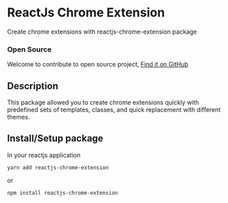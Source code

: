 # ReactJs Chrome Extension

Create chrome extensions with reactjs-chrome-extension package 

### Open Source
Welcome to contribute to open source project,
[Find it on GitHub](https://github.com/the-open-source/reactjs-chrome-extension)

## Description

This package allowed you to create chrome extensions quickly with predefined sets of 
templates, classes, and quick replacement with different themes.

## Install/Setup package
In your reactjs application 
```
yarn add reactjs-chrome-extension
```
or 
```
npm install reactjs-chrome-extension
```

